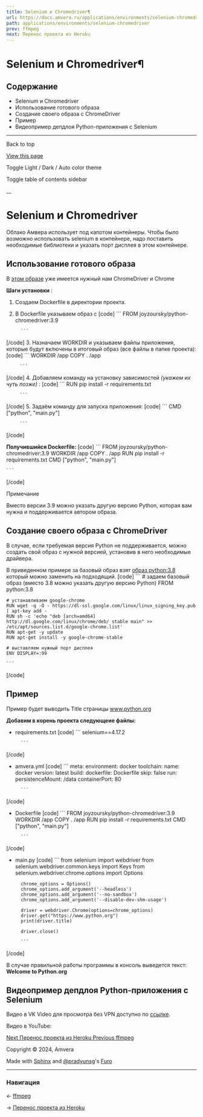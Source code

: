 ```yaml
---
title: Selenium и Chromedriver¶
url: https://docs.amvera.ru/applications/environments/selenium-chromedriver.html
path: applications/environments/selenium-chromedriver
prev: ffmpeg
next: Перенос проекта из Heroku
---
```


# Selenium и Chromedriver¶

## Содержание

- Selenium и Chromedriver
- Использование готового образа
- Создание своего образа с ChromeDriver
- Пример
- Видеопример депдлоя Python-приложения с Selenium

---

Back to top

[ View this page ](<../../_sources/applications/environments/selenium-chromedriver.md.txt> "View this page")

Toggle Light / Dark / Auto color theme

Toggle table of contents sidebar

__

# Selenium и Chromedriver

Облако Амвера использует под капотом контейнеры. Чтобы было возможно использовать selenium в контейнере, надо поставить необходимые библиотеки и указать порт дисплея в этом контейнере.

## Использование готового образа

В [этом образе](<https://github.com/joyzoursky/docker-python-chromedriver>) уже имеется нужный нам ChromeDriver и Chrome

**Шаги установки** :
1. Создаем Dockerfile в директории проекта.
2. В Dockerfile указываем образ c
[code] ```
         FROM joyzoursky/python-chromedriver:3.9
         
         ```
         
[/code]
3. Назначаем WORKDIR и указываем файлы приложения, которые будут включены в итоговый образ (все файлы в папке проекта):
[code] ```
         WORKDIR  /app
         COPY  .  /app
         
         ```
         
[/code]
4. Добавляем команду на установку зависимостей _(укажем их чуть позже)_ :
[code] ```
         RUN  pip  install  -r  requirements.txt
         
         ```
         
[/code]
5. Задаём команду для запуска приложения:
[code] ```
         CMD ["python", "main.py"]
         
         ```
         
[/code]

**Получившийся Dockerfile:**
[code] 
    ```
    FROM  joyzoursky/python-chromedriver:3.9
    WORKDIR  /app
    COPY  .  /app
    RUN  pip  install  -r  requirements.txt
    CMD  ["python",  "main.py"]
    
    ```
    
[/code]

Примечание

Вместо версии 3.9 можно указать другую версию Python, которая вам нужна и поддерживается автором образа.

## Создание своего образа с ChromeDriver

В случае, если требуемая версия Python не поддерживается, можно создать свой образ с нужной версией, установив в него необходимые драйвера.

В приведенном примере за базовый образ взят [образ python:3.8](<https://hub.docker.com/_/python>) который можно заменить на подходящий.
[code] 
    ```
    # задаем базовый образ (вместо 3.8 можно указать другую версию Python)
    FROM python:3.8
    
    # устанавливаем google-chrome
    RUN wget -q -O - https://dl-ssl.google.com/linux/linux_signing_key.pub | apt-key add -
    RUN sh -c 'echo "deb [arch=amd64] http://dl.google.com/linux/chrome/deb/ stable main" >> /etc/apt/sources.list.d/google-chrome.list'
    RUN apt-get -y update
    RUN apt-get install -y google-chrome-stable
    
    # выставляем нужный порт дисплея
    ENV DISPLAY=:99
    
    ```
    
[/code]

## Пример

Пример будет выводить Title страницы www.python.org

**Добавим в корень проекта следующеие файлы:**
* requirements.txt
[code] ```
        selenium==4.17.2
        
        ```
        
[/code]
* amvera.yml
[code] ```
        meta:
          environment: docker
          toolchain:
            name: docker
            version: latest
        build:
          dockerfile: Dockerfile
          skip: false
        run:
          persistenceMount: /data
          containerPort: 80
        
        ```
        
[/code]
* Dockerfile
[code] ```
        FROM  joyzoursky/python-chromedriver:3.9
        WORKDIR  /app
        COPY  .  /app
        RUN  pip  install  -r  requirements.txt
        CMD  ["python",  "main.py"]
        
        ```
        
[/code]
* main.py
[code] ```
        from selenium import webdriver
        from selenium.webdriver.common.keys import Keys
        from selenium.webdriver.chrome.options import Options
        
        chrome_options = Options()
        chrome_options.add_argument('--headless')
        chrome_options.add_argument('--no-sandbox')
        chrome_options.add_argument('--disable-dev-shm-usage')
        
        driver = webdriver.Chrome(options=chrome_options)
        driver.get("https://www.python.org")
        print(driver.title)
        
        driver.close()
        
        ```
        
[/code]

В случае правильной работы программы в консоль выведется текст: **Welcome to Python.org**

## Видеопример депдлоя Python-приложения с Selenium

Видео в VK Video для просмотра без VPN доступно по [ссылке](<https://vkvideo.ru/video-167699755_456239037>).

Видео в YouTube:

[ Next Перенос проекта из Heroku ](<../configuration/heroku-migration.html>) [ Previous ffmpeg ](<ffmpeg-pip.html>)

Copyright © 2024, Amvera 

Made with [Sphinx](<https://www.sphinx-doc.org/>) and [@pradyunsg](<https://pradyunsg.me>)'s [Furo](<https://github.com/pradyunsg/furo>)


---

### Навигация

← [ffmpeg](https://docs.amvera.ru/ffmpeg-pip.html)

→ [Перенос проекта из Heroku](https://docs.amvera.ru/configuration/heroku-migration.html)
